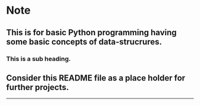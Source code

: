 # Note

## This is for basic Python programming having some basic concepts of data-strucrures.
### This is a sub heading.
## Consider this README file as a place holder for further projects.
--------------------------------------------------------------------
